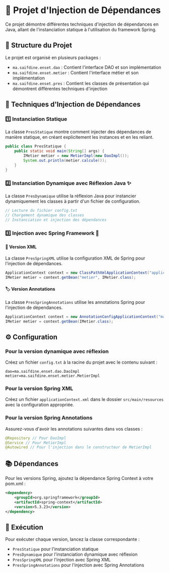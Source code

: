 # 🔄 Projet d'Injection de Dépendances

Ce projet démontre différentes techniques d'injection de dépendances en Java, allant de l'instanciation statique à l'utilisation du framework Spring.

## 📂 Structure du Projet

Le projet est organisé en plusieurs packages :

- `ma.saifdine.enset.dao` : Contient l'interface DAO et son implémentation
- `ma.saifdine.enset.metier` : Contient l'interface métier et son implémentation
- `ma.saifdine.enset.pres` : Contient les classes de présentation qui démontrent différentes techniques d'injection

## 💉 Techniques d'Injection de Dépendances

### 1️⃣ Instanciation Statique

La classe `PresStatique` montre comment injecter des dépendances de manière statique, en créant explicitement les instances et en les reliant.

```java
public class PresStatique {
    public static void main(String[] args) {
        IMetier metier = new MetierImpl(new DaoImpl());
        System.out.println(metier.calcule());
    }
}
```

### 2️⃣ Instanciation Dynamique avec Réflexion Java ✨

La classe `PresDynamique` utilise la réflexion Java pour instancier dynamiquement les classes à partir d'un fichier de configuration.

```java
// Lecture du fichier config.txt
// Chargement dynamique des classes
// Instanciation et injection des dépendances
```

### 3️⃣ Injection avec Spring Framework 🍃

#### 📄 Version XML

La classe `PresSpringXML` utilise la configuration XML de Spring pour l'injection de dépendances.

```java
ApplicationContext context = new ClassPathXmlApplicationContext("applicationContext.xml");
IMetier metier = context.getBean("metier", IMetier.class);
```

#### 🏷️ Version Annotations

La classe `PresSpringAnnotations` utilise les annotations Spring pour l'injection de dépendances.

```java
ApplicationContext context = new AnnotationConfigApplicationContext("ma.saifdine.enset");
IMetier metier = context.getBean(IMetier.class);
```

## ⚙️ Configuration

### Pour la version dynamique avec réflexion

Créez un fichier `config.txt` à la racine du projet avec le contenu suivant :

```
dao=ma.saifdine.enset.dao.DaoImpl
metier=ma.saifdine.enset.metier.MetierImpl
```

### Pour la version Spring XML

Créez un fichier `applicationContext.xml` dans le dossier `src/main/resources` avec la configuration appropriée.

### Pour la version Spring Annotations

Assurez-vous d'avoir les annotations suivantes dans vos classes :

```java
@Repository // Pour DaoImpl
@Service // Pour MetierImpl
@Autowired // Pour l'injection dans le constructeur de MetierImpl
```

## 📚 Dépendances

Pour les versions Spring, ajoutez la dépendance Spring Context à votre pom.xml :

```xml
<dependency>
    <groupId>org.springframework</groupId>
    <artifactId>spring-context</artifactId>
    <version>5.3.23</version>
</dependency>
```

## 🚀 Exécution

Pour exécuter chaque version, lancez la classe correspondante :

- `PresStatique` pour l'instanciation statique
- `PresDynamique` pour l'instanciation dynamique avec réflexion
- `PresSpringXML` pour l'injection avec Spring XML
- `PresSpringAnnotations` pour l'injection avec Spring Annotations
